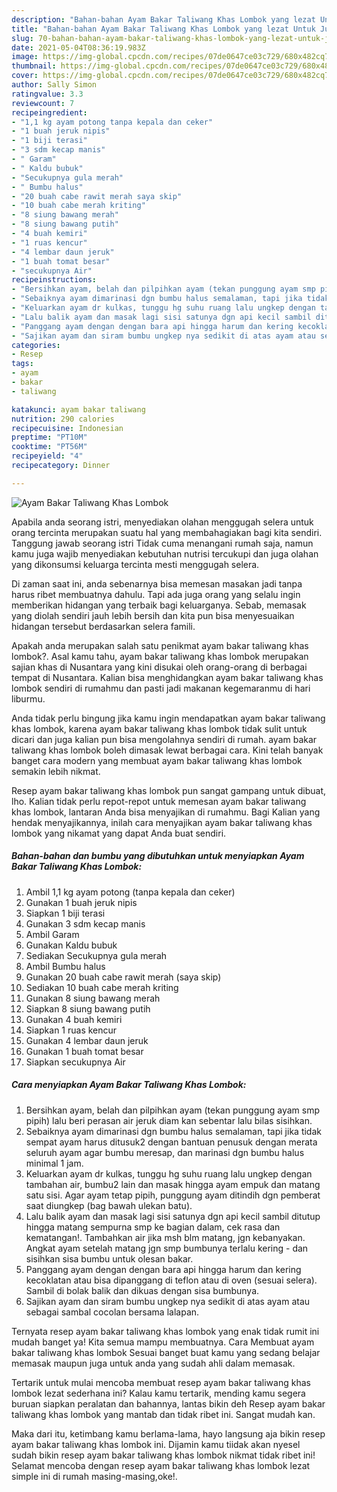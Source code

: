 ```yaml
---
description: "Bahan-bahan Ayam Bakar Taliwang Khas Lombok yang lezat Untuk Jualan"
title: "Bahan-bahan Ayam Bakar Taliwang Khas Lombok yang lezat Untuk Jualan"
slug: 70-bahan-bahan-ayam-bakar-taliwang-khas-lombok-yang-lezat-untuk-jualan
date: 2021-05-04T08:36:19.983Z
image: https://img-global.cpcdn.com/recipes/07de0647ce03c729/680x482cq70/ayam-bakar-taliwang-khas-lombok-foto-resep-utama.jpg
thumbnail: https://img-global.cpcdn.com/recipes/07de0647ce03c729/680x482cq70/ayam-bakar-taliwang-khas-lombok-foto-resep-utama.jpg
cover: https://img-global.cpcdn.com/recipes/07de0647ce03c729/680x482cq70/ayam-bakar-taliwang-khas-lombok-foto-resep-utama.jpg
author: Sally Simon
ratingvalue: 3.3
reviewcount: 7
recipeingredient:
- "1,1 kg ayam potong tanpa kepala dan ceker"
- "1 buah jeruk nipis"
- "1 biji terasi"
- "3 sdm kecap manis"
- " Garam"
- " Kaldu bubuk"
- "Secukupnya gula merah"
- " Bumbu halus"
- "20 buah cabe rawit merah saya skip"
- "10 buah cabe merah kriting"
- "8 siung bawang merah"
- "8 siung bawang putih"
- "4 buah kemiri"
- "1 ruas kencur"
- "4 lembar daun jeruk"
- "1 buah tomat besar"
- "secukupnya Air"
recipeinstructions:
- "Bersihkan ayam, belah dan pilpihkan ayam (tekan punggung ayam smp pipih) lalu beri perasan air jeruk diam kan sebentar lalu bilas sisihkan."
- "Sebaiknya ayam dimarinasi dgn bumbu halus semalaman, tapi jika tidak sempat ayam harus ditusuk2 dengan bantuan penusuk dengan merata seluruh ayam agar bumbu meresap, dan marinasi dgn bumbu halus minimal 1 jam."
- "Keluarkan ayam dr kulkas, tunggu hg suhu ruang lalu ungkep dengan tambahan air, bumbu2 lain dan masak hingga ayam empuk dan matang satu sisi. Agar ayam tetap pipih, punggung ayam ditindih dgn pemberat saat diungkep (bag bawah ulekan batu)."
- "Lalu balik ayam dan masak lagi sisi satunya dgn api kecil sambil ditutup hingga matang sempurna smp ke bagian dalam, cek rasa dan kematangan!. Tambahkan air jika msh blm matang, jgn kebanyakan. Angkat ayam setelah matang jgn smp bumbunya terlalu kering dan sisihkan sisa bumbu untuk olesan bakar."
- "Panggang ayam dengan dengan bara api hingga harum dan kering kecoklatan atau bisa dipanggang di teflon atau di oven (sesuai selera). Sambil di bolak balik dan dikuas dengan sisa bumbunya."
- "Sajikan ayam dan siram bumbu ungkep nya sedikit di atas ayam atau sebagai sambal cocolan bersama lalapan."
categories:
- Resep
tags:
- ayam
- bakar
- taliwang

katakunci: ayam bakar taliwang 
nutrition: 290 calories
recipecuisine: Indonesian
preptime: "PT10M"
cooktime: "PT56M"
recipeyield: "4"
recipecategory: Dinner

---
```



![Ayam Bakar Taliwang Khas Lombok](https://img-global.cpcdn.com/recipes/07de0647ce03c729/680x482cq70/ayam-bakar-taliwang-khas-lombok-foto-resep-utama.jpg)

Apabila anda seorang istri, menyediakan olahan menggugah selera untuk orang tercinta merupakan suatu hal yang membahagiakan bagi kita sendiri. Tanggung jawab seorang istri Tidak cuma menangani rumah saja, namun kamu juga wajib menyediakan kebutuhan nutrisi tercukupi dan juga olahan yang dikonsumsi keluarga tercinta mesti menggugah selera.

Di zaman  saat ini, anda sebenarnya bisa memesan masakan jadi tanpa harus ribet membuatnya dahulu. Tapi ada juga orang yang selalu ingin memberikan hidangan yang terbaik bagi keluarganya. Sebab, memasak yang diolah sendiri jauh lebih bersih dan kita pun bisa menyesuaikan hidangan tersebut berdasarkan selera famili. 



Apakah anda merupakan salah satu penikmat ayam bakar taliwang khas lombok?. Asal kamu tahu, ayam bakar taliwang khas lombok merupakan sajian khas di Nusantara yang kini disukai oleh orang-orang di berbagai tempat di Nusantara. Kalian bisa menghidangkan ayam bakar taliwang khas lombok sendiri di rumahmu dan pasti jadi makanan kegemaranmu di hari liburmu.

Anda tidak perlu bingung jika kamu ingin mendapatkan ayam bakar taliwang khas lombok, karena ayam bakar taliwang khas lombok tidak sulit untuk dicari dan juga kalian pun bisa mengolahnya sendiri di rumah. ayam bakar taliwang khas lombok boleh dimasak lewat berbagai cara. Kini telah banyak banget cara modern yang membuat ayam bakar taliwang khas lombok semakin lebih nikmat.

Resep ayam bakar taliwang khas lombok pun sangat gampang untuk dibuat, lho. Kalian tidak perlu repot-repot untuk memesan ayam bakar taliwang khas lombok, lantaran Anda bisa menyajikan di rumahmu. Bagi Kalian yang hendak menyajikannya, inilah cara menyajikan ayam bakar taliwang khas lombok yang nikamat yang dapat Anda buat sendiri.

<!--inarticleads1-->

##### Bahan-bahan dan bumbu yang dibutuhkan untuk menyiapkan Ayam Bakar Taliwang Khas Lombok:

1. Ambil 1,1 kg ayam potong (tanpa kepala dan ceker)
1. Gunakan 1 buah jeruk nipis
1. Siapkan 1 biji terasi
1. Gunakan 3 sdm kecap manis
1. Ambil  Garam
1. Gunakan  Kaldu bubuk
1. Sediakan Secukupnya gula merah
1. Ambil  Bumbu halus
1. Gunakan 20 buah cabe rawit merah (saya skip)
1. Sediakan 10 buah cabe merah kriting
1. Gunakan 8 siung bawang merah
1. Siapkan 8 siung bawang putih
1. Gunakan 4 buah kemiri
1. Siapkan 1 ruas kencur
1. Gunakan 4 lembar daun jeruk
1. Gunakan 1 buah tomat besar
1. Siapkan secukupnya Air




<!--inarticleads2-->

##### Cara menyiapkan Ayam Bakar Taliwang Khas Lombok:

1. Bersihkan ayam, belah dan pilpihkan ayam (tekan punggung ayam smp pipih) lalu beri perasan air jeruk diam kan sebentar lalu bilas sisihkan.
1. Sebaiknya ayam dimarinasi dgn bumbu halus semalaman, tapi jika tidak sempat ayam harus ditusuk2 dengan bantuan penusuk dengan merata seluruh ayam agar bumbu meresap, dan marinasi dgn bumbu halus minimal 1 jam.
1. Keluarkan ayam dr kulkas, tunggu hg suhu ruang lalu ungkep dengan tambahan air, bumbu2 lain dan masak hingga ayam empuk dan matang satu sisi. Agar ayam tetap pipih, punggung ayam ditindih dgn pemberat saat diungkep (bag bawah ulekan batu).
1. Lalu balik ayam dan masak lagi sisi satunya dgn api kecil sambil ditutup hingga matang sempurna smp ke bagian dalam, cek rasa dan kematangan!. Tambahkan air jika msh blm matang, jgn kebanyakan. Angkat ayam setelah matang jgn smp bumbunya terlalu kering - dan sisihkan sisa bumbu untuk olesan bakar.
1. Panggang ayam dengan dengan bara api hingga harum dan kering kecoklatan atau bisa dipanggang di teflon atau di oven (sesuai selera). Sambil di bolak balik dan dikuas dengan sisa bumbunya.
1. Sajikan ayam dan siram bumbu ungkep nya sedikit di atas ayam atau sebagai sambal cocolan bersama lalapan.




Ternyata resep ayam bakar taliwang khas lombok yang enak tidak rumit ini mudah banget ya! Kita semua mampu membuatnya. Cara Membuat ayam bakar taliwang khas lombok Sesuai banget buat kamu yang sedang belajar memasak maupun juga untuk anda yang sudah ahli dalam memasak.

Tertarik untuk mulai mencoba membuat resep ayam bakar taliwang khas lombok lezat sederhana ini? Kalau kamu tertarik, mending kamu segera buruan siapkan peralatan dan bahannya, lantas bikin deh Resep ayam bakar taliwang khas lombok yang mantab dan tidak ribet ini. Sangat mudah kan. 

Maka dari itu, ketimbang kamu berlama-lama, hayo langsung aja bikin resep ayam bakar taliwang khas lombok ini. Dijamin kamu tiidak akan nyesel sudah bikin resep ayam bakar taliwang khas lombok nikmat tidak ribet ini! Selamat mencoba dengan resep ayam bakar taliwang khas lombok lezat simple ini di rumah masing-masing,oke!.

